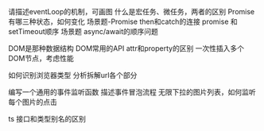 请描述eventLoop的机制，可画图
什么是宏任务、微任务，两者的区别
Promise有哪三种状态，如何变化
场景题-Promise then和catch的连接
promise 和 setTimeout顺序
场景题 async/await的顺序问题

DOM是那种数据结构
DOM常用的API
attr和property的区别
一次性插入多个DOM节点，考虑性能

如何识别浏览器类型
分析拆解url各个部分

编写一个通用的事件监听函数
描述事件冒泡流程
无限下拉的图片列表，如何监听每个图片的点击


ts
接口和类型别名的区别

